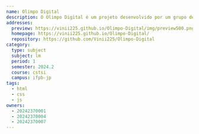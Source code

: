 ```yaml
---
name: Olimpo Digital
description: O Olimpo Digital é um projeto desenvolvido por um grupo de alunos do curso de Sistemas para Internet do IFPB. Nosso objetivo é trazer informações acessíveis e organizadas sobre a mitologia grega, abordando suas histórias, principais deuses, heróis e curiosidades.
addresses:
  preview: https://vinii225.github.io/Olimpo-Digital/img/preview500.png
  homepage: https://vinii225.github.io/Olimpo-Digital/
  repository: https://github.com/Vinii225/Olimpo-Digital
category:
  type: subject
  subject: lm
  period: 1
  semester: 2024.2
  course: cstsi
  campus: ifpb-jp
tags:
  - html
  - css
  - js
owners:
  - 20242370001
  - 20242370004
  - 20242370007
---
```

